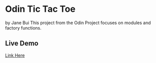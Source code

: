 # Odin Tic Tac Toe
by Jane Bui
This project from the Odin Project focuses on modules and factory functions.

## Live Demo
[Link Here]("https://")
